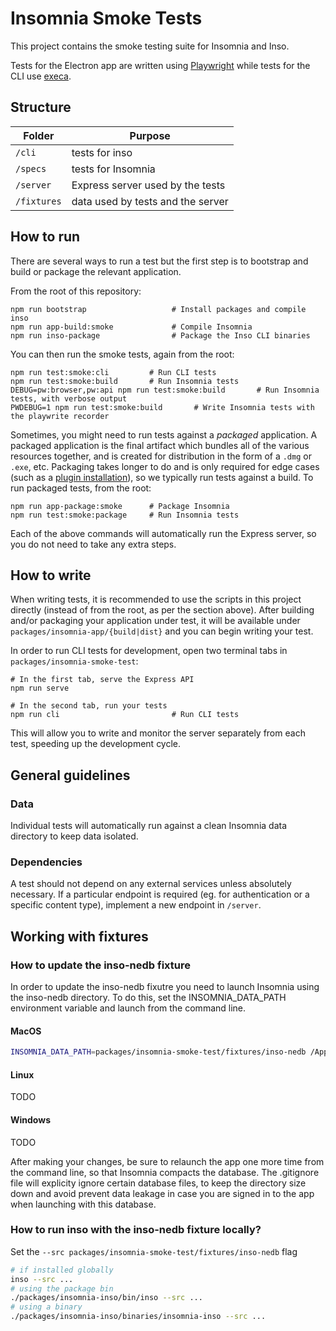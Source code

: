 # Insomnia Smoke Tests

This project contains the smoke testing suite for Insomnia and Inso.

Tests for the Electron app are written using [Playwright](https://github.com/microsoft/playwright)  while tests for the CLI use [execa](https://github.com/sindresorhus/execa).

## Structure

| Folder      | Purpose                           |
| ----------- | --------------------------------- |
| `/cli`      | tests for inso                    |
| `/specs`    | tests for Insomnia                |
| `/server`   | Express server used by the tests  |
| `/fixtures` | data used by tests and the server |

## How to run

There are several ways to run a test but the first step is to bootstrap and build or package the relevant application.

From the root of this repository:

```shell
npm run bootstrap                   # Install packages and compile inso
npm run app-build:smoke             # Compile Insomnia
npm run inso-package                # Package the Inso CLI binaries
```

You can then run the smoke tests, again from the root:

```shell
npm run test:smoke:cli         # Run CLI tests
npm run test:smoke:build       # Run Insomnia tests
DEBUG=pw:browser,pw:api npm run test:smoke:build       # Run Insomnia tests, with verbose output
PWDEBUG=1 npm run test:smoke:build       # Write Insomnia tests with the playwrite recorder
```

Sometimes, you might need to run tests against a _packaged_ application. A packaged application is the final artifact which bundles all of the various resources together, and is created for distribution in the form of a `.dmg` or `.exe`, etc. Packaging takes longer to do and is only required for edge cases (such as a <!-- TODO(TSCONVERSION) update this link -->[plugin installation](https://github.com/Kong/insomnia/blob/357b8f05f89fd5c07a75d8418670abe37b2882dc/packages/insomnia-smoke-test/designer/app.test.js#L36)), so we typically run tests against a build. To run packaged tests, from the root:

```shell
npm run app-package:smoke      # Package Insomnia
npm run test:smoke:package     # Run Insomnia tests
```

Each of the above commands will automatically run the Express server, so you do not need to take any extra steps.

## How to write

When writing tests, it is recommended to use the scripts in this project directly (instead of from the root, as per the section above). After building and/or packaging your application under test, it will be available under `packages/insomnia-app/{build|dist}` and you can begin writing your test.

In order to run CLI tests for development, open two terminal tabs in `packages/insomnia-smoke-test`:

```shell
# In the first tab, serve the Express API
npm run serve

# In the second tab, run your tests
npm run cli                         # Run CLI tests
```

This will allow you to write and monitor the server separately from each test, speeding up the development cycle.

## General guidelines

### Data

Individual tests will automatically run against a clean Insomnia data directory to keep data isolated.

### Dependencies

A test should not depend on any external services unless absolutely necessary. If a particular endpoint is required (eg. for authentication or a specific content type), implement a new endpoint in `/server`.

## Working with fixtures

### How to update the inso-nedb fixture

In order to update the inso-nedb fixutre you need to launch Insomnia using the inso-nedb directory. To do this, set the INSOMNIA_DATA_PATH environment variable and launch from the command line.

#### MacOS

```bash
INSOMNIA_DATA_PATH=packages/insomnia-smoke-test/fixtures/inso-nedb /Applications/Insomnia.app/Contents/MacOS/Insomnia
```

#### Linux

TODO

#### Windows

TODO

After making your changes, be sure to relaunch the app one more time from the command line, so that Insomnia compacts the database. The .gitignore file will explicity ignore certain database files, to keep the directory size down and avoid prevent data leakage in case you are signed in to the app when launching with this database.

### How to run inso with the inso-nedb fixture locally?

Set the `--src packages/insomnia-smoke-test/fixtures/inso-nedb` flag

```bash
# if installed globally
inso --src ...
# using the package bin
./packages/insomnia-inso/bin/inso --src ...
# using a binary
./packages/insomnia-inso/binaries/insomnia-inso --src ...
```
